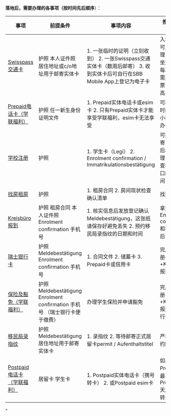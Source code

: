 **落地后，需要办理的各事项（按时间先后顺序**）：

| 事项                                   | 前提条件                                                                      | 事项内容                                                                                       | 推荐办理时间                                          |
| ------------------------------------ | ------------------------------------------------------------------------- | ------------------------------------------------------------------------------------------ | ----------------------------------------------- |
| [Swisspass交通卡](21交通票.md)             | 护照 &#xA;本人证件照 &#xA;居住地址或c/o地址用于邮寄实体卡                                      | 1. 一张临时的证明（立刻收到） &#xA;2\. 一张Swisspass交通实体卡（数周后邮寄） &#xA;3\. 收到实体卡后可自行在SBB Mobile App上登记为电子卡 | 入境落地后可立刻办理，便于乘坐交通  &#xA;&#xA;否则每次出行都需要单独买票，费用很高 |
| [Prepaid电话卡（学联福利）](22prepaid电话卡.md)  | 护照 &#xA;任一新生身份证明文件                                                        | 1. Prepaid实体电话卡或esim卡 &#xA;2\. 只有Prepaid实体卡才能享受学联福利，esim卡无法享受                              | 可根据落地时间提前在小程序预约办卡时间                             |
| [学校注册](23学校注册.md)                    | 护照                                                                        | 1. 学生卡（Legi） &#xA;2\. Enrolment confirmation / Immatrikulationsbestätigung                 | 可提前邮寄，或落地后尽快办理，请注意查看学校窗口的开放时间                   |
| [找房租房](24找房租房.md)                    | 护照                                                                        | 1. 租房合同 &#xA;2\. 房间现状检查确认清单                                                                | 找到房后                                            |
| [Kreisbüro报到](25Kreisbüro报到.md)      | 护照 &#xA;租房合同 &#xA;本人证件照 &#xA;Enrolment confirmation 手机号                   | 1. 核实信息后发放登记确认 Meldebestätigung，这张纸请保存好避免丢失 &#xA;2\. 预约移民局录指纹的日期和时间                        | 拿到Enrolment confirmation和租房合同后                  |
| [瑞士银行卡](26瑞士银行卡.md)                  | 护照 &#xA;Meldebestätigung &#xA;Enrolment confirmation &#xA;手机号             | 1. 合同文件 &#xA;2\. 储蓄卡 &#xA;3\. Prepaid卡或信用卡                                                 | 完成学校注册+租房+Kreisbüro报到后                          |
| [保险及豁免（学联福利）](27保险及豁免.md)            | 护照 &#xA;Meldebestätigung &#xA;Enrolment confirmation &#xA;手机号 （瑞士银行卡便于缴费） | 办理学生保险并申请豁免                                                                                | 完成学校注册+租房+Kreisbüro报到后+（银行卡办理后）                 |
| [移民局录指纹](28移民局录指纹.md)                | 护照 Meldebestätigung &#xA;居住地址用于邮寄实体卡                                      | 1. 录指纹 &#xA;2\. 等待邮寄正式居留卡permit / Aufenthaltstitel                                         | 严格遵守预约时间前往                                      |
| [Postpaid电话卡（学联福利）](22prepaid电话卡.md) | 居留卡&#xA;学生卡                                                               | 1. Postpaid实体电话卡（携号转卡） &#xA;2\. 或Postpaid esim卡                                            | 如果办理了Prepaid卡，最早在办理 Prepaid 30天后可携号转卡           |

^
